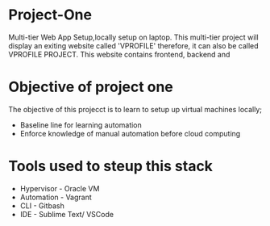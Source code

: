 # Project-One
Multi-tier Web App Setup,locally setup on laptop.
This multi-tier project will display an exiting website called 'VPROFILE' therefore, it can also be called VPROFILE PROJECT. This website contains frontend, backend and 
# Objective of project one
The objective of this projecct is to learn to setup up virtual machines locally;
- Baseline line for learning automation
- Enforce knowledge of manual automation before cloud computing
# Tools used to steup this stack
- Hypervisor - Oracle VM
- Automation - Vagrant
- CLI - Gitbash
- IDE - Sublime Text/ VSCode
